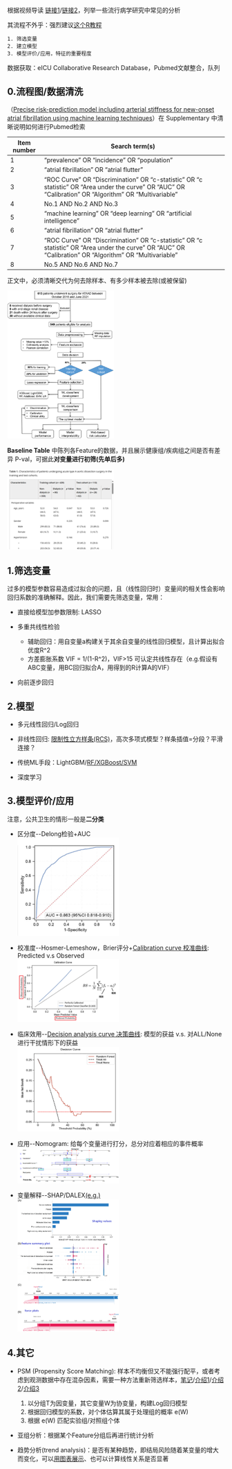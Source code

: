 <style>
img{
    width: 49%;
}
</style>

根据视频导读 [链接1](https://space.bilibili.com/471897835/channel/collectiondetail?sid=2241938)/[链接2](https://space.bilibili.com/471897835/channel/collectiondetail?sid=3545578)，列举一些流行病学研究中常见的分析

其流程不外乎：强烈建议[这个R教程](https://ayueme.github.io/R_clinical_model/feature-selection.html)
```bash
1. 筛选变量
2. 建立模型
3. 模型评价/应用，特征的重要程度
```

数据获取：eICU Collaborative Research Database，Pubmed文献整合，队列


## 0.流程图/数据清洗


（[Precise risk-prediction model including arterial stiffness for new-onset atrial fibrillation using machine learning techniques](https://onlinelibrary.wiley.com/doi/10.1111/jch.14848)）在 Supplementary 中清晰说明如何进行Pubmed检索


| Item number | Search term(s) |
| -- | -- |
| 1 | “prevalence” OR “incidence” OR “population” |
| 2 | “atrial fibrillation” OR “atrial flutter” |
| 3 | “ROC Curve” OR “Discrimination” OR “c-statistic” OR “c statistic” OR “Area under the curve” OR “AUC” OR “Calibration” OR “Algorithm” OR “Multivariable” |
| 4 | No.1 AND No.2 AND No.3 |
| 5 | “machine learning” OR “deep learning” OR “artificial intelligence” |
| 6 | “atrial fibrillation” OR “atrial flutter” |
| 7 | “ROC Curve” OR “Discrimination” OR “c-statistic” OR “c statistic” OR “Area under the curve” OR “AUC” OR “Calibration” OR “Algorithm” OR “Multivariable” |
| 8 | No.5 AND No.6 AND No.7 |



正文中，必须清晰交代为何去除样本、有多少样本被去除(或被保留)

[![PO-AKID-teller](Public_Health/0_1.png)](https://onlinelibrary.wiley.com/doi/10.1002/mef2.77)


**Baseline Table** 中陈列各Feature的数据，并且展示健康组/疾病组之间是否有差异 P-val，可据此**对变量进行初筛(先单后多)**

![PO-AKID-teller](Public_Health/0_2.png)




## 1.筛选变量

过多的模型参数容易造成过拟合的问题，且（线性回归时）变量间的相关性会影响回归系数的准确解释。因此，我们需要先筛选变量，常用：

* 直接给模型加参数限制: LASSO

* 多重共线性检验
    - 辅助回归：用自变量a构建关于其余自变量的线性回归模型，且计算出拟合优度R^2
    - 方差膨胀系数 VIF = 1/(1-R^2)，VIF>15 可认定共线性存在（e.g.假设有ABC变量，用BC回归拟合A，用得到的R计算A的VIF）

* 向前逐步回归


## 2.模型

* 多元线性回归/Log回归

* 非线性回归: [限制性立方样条(RCS)](https://blog.csdn.net/weixin_43645790/article/details/125285467)，高次多项式模型？样条插值=分段？平滑连接？

* 传统ML手段：LightGBM/[RF/XGBoost/SVM](https://www.ncbi.nlm.nih.gov/pmc/articles/PMC10598960/) 

* 深度学习


## 3.模型评价/应用

注意，公共卫生的情形一般是**二分类**

* 区分度--Delong检验+AUC  
![PO-AKID-teller](Public_Health/3_1.png)

* 校准度--Hosmer-Lemeshow，Brier评分+[Calibration curve 校准曲线](https://zhuanlan.zhihu.com/p/671377470): Predicted v.s Observed   
![PO-AKID-teller](Public_Health/3_2.png)


* 临床效用--[Decision analysis curve 决策曲线](https://blog.csdn.net/xzxg001/article/details/137573031): 模型的获益 v.s. 对ALL/None进行干扰情形下的获益   
![PO-AKID-teller](Public_Health/3_3.png)


* 应用--Nomogram: 给每个变量进行打分，总分对应着相应的事件概率   
[![Development and Validation of a Dynamic Nomogram for Predicting 3-Month Mortality in Acute Ischemic Stroke Patients with Atrial Fibrillation](Public_Health/3_5.png)](https://pubmed.ncbi.nlm.nih.gov/38250220/)


* 变量解释--SHAP/DALEX[(e.g.)](https://www.ncbi.nlm.nih.gov/pmc/articles/PMC10598960/)  
![PO-AKID-teller](Public_Health/3_4.png)


## 4.其它


* PSM (Propensity Score Matching): 样本不均衡但又不能强行配平，或者考虑到观测数据中存在混杂因素，需要一种方法重新筛选样本，[笔记](../Course/Causal_Inference_I.md#l6-estimation)/[介绍1](https://www.bilibili.com/video/BV1TC4y1N7ge/)/[介绍2](https://dango.rocks/blog/2019/08/18/Causal-Inference-Introduction3-Propensity-Score-Weighting/)/[介绍3](https://blog.csdn.net/weixin_43156294/article/details/139818394)
    1. 以分组T为因变量，其它变量W为协变量，构建Log回归模型
    2. 根据回归模型的系数，对个体估算其属于处理组的概率 e(W)
    3. 根据 e(W) 匹配实验组/对照组个体


* 亚组分析：根据某个Feature分组后再进行统计分析

* 趋势分析(trend analysis)：是否有某种趋势，即结局风险随着某变量的增大而变化，可以[用图表展示](https://www.ncbi.nlm.nih.gov/pmc/articles/PMC10631067/)、也可以计算线性关系是否显著


